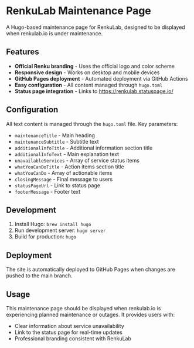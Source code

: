 # RenkuLab Maintenance Page

A Hugo-based maintenance page for RenkuLab, designed to be displayed when renkulab.io is under maintenance.

## Features

- **Official Renku branding** - Uses the official logo and color scheme
- **Responsive design** - Works on desktop and mobile devices
- **GitHub Pages deployment** - Automated deployment via GitHub Actions
- **Easy configuration** - All content managed through `hugo.toml`
- **Status page integration** - Links to https://renkulab.statuspage.io/

## Configuration

All text content is managed through the `hugo.toml` file. Key parameters:

- `maintenanceTitle` - Main heading
- `maintenanceSubtitle` - Subtitle text
- `additionalInfoTitle` - Additional information section title
- `additionalInfoText` - Main explanation text
- `unavailableServices` - Array of service status items
- `whatYouCanDoTitle` - Action items section title
- `whatYouCanDo` - Array of actionable items
- `closingMessage` - Final message to users
- `statusPageUrl` - Link to status page
- `footerMessage` - Footer text

## Development

1. Install Hugo: `brew install hugo`
2. Run development server: `hugo server`
3. Build for production: `hugo`

## Deployment

The site is automatically deployed to GitHub Pages when changes are pushed to the main branch.

## Usage

This maintenance page should be displayed when renkulab.io is experiencing planned maintenance or outages. It provides users with:

- Clear information about service unavailability
- Link to the status page for real-time updates
- Professional branding consistent with RenkuLab